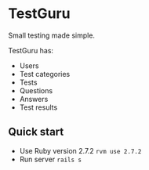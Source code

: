 # TestGuru
Small testing made simple.

TestGuru has:
- Users
- Test categories
- Tests
- Questions
- Answers
- Test results

## Quick start
- Use Ruby version 2.7.2 `rvm use 2.7.2`
- Run server `rails s`

<!-- * System dependencies -->

<!-- * Configuration -->

<!-- * Database creation -->

<!-- * Database initialization -->

<!-- * How to run the test suite -->

<!-- * Services (job queues, cache servers, search engines, etc.) -->

<!-- * Deployment instructions -->
